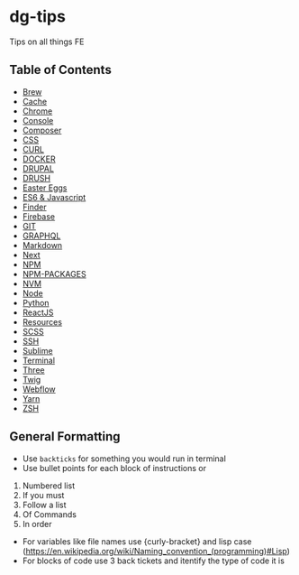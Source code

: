 # dg-tips

Tips on all things FE

## Table of Contents

- [Brew](/BREW/README.md)
- [Cache](/CACHE/README.md)
- [Chrome](/CHROME/README.md)
- [Console](/CONSOLE/README.md)
- [Composer](/COMPOSER/README.md)
- [CSS](/CSS/README.md)
- [CURL](/CURL/README.md)
- [DOCKER](/DOCKER/README.md)
- [DRUPAL](/DRUPAL/README.md)
- [DRUSH](/DRUSH/README.md)
- [Easter Eggs](/EASTEREGGS/README.md)
- [ES6 & Javascript](/JS/README.md)
- [Finder](/FINDER/README.md)
- [Firebase](/FIREBASE/README.md)
- [GIT](/GIT/README.md)
- [GRAPHQL](/GRAPHQL/README.md)
- [Markdown](/MARKDOWN/README.md)
- [Next](/NEXT/README.md)
- [NPM](/NPM/README.md)
- [NPM-PACKAGES](/NPM-PACKAGES/README.md)
- [NVM](/NVM/README.md)
- [Node](/NODE/README.md)
- [Python](/PYTHON/README.md)
- [ReactJS](/REACT/README.md)
- [Resources](/RESOURCES/README.md)
- [SCSS](/SCSS/README.md)
- [SSH](/SSH/README.md)
- [Sublime](/SUBLIME/README.md)
- [Terminal](/TERMINAL/README.md)
- [Three](/THREE/README.md)
- [Twig](/TWIG/README.md)
- [Webflow](/WEBFLOW/README.md)
- [Yarn](/YARN/README.md)
- [ZSH](/ZSH/README.md)

## General Formatting

- Use `backticks` for something you would run in terminal
- Use bullet points for each block of instructions or

1. Numbered list
2. If you must
3. Follow a list
4. Of Commands
5. In order

- For variables like file names use {curly-bracket} and lisp case (https://en.wikipedia.org/wiki/Naming_convention_(programming)#Lisp)
- For blocks of code use 3 back tickets and itentify the type of code it is
